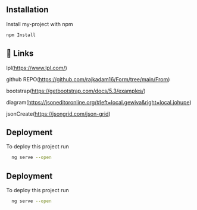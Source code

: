 ## Installation

Install my-project with npm

```bash
npm Install 
```

## 🔗 Links

lpl(https://www.lpl.com/)

github REPO(https://github.com/rajkadam16/Form/tree/main/From)

bootstrap(https://getbootstrap.com/docs/5.3/examples/)

diagram(https://jsoneditoronline.org/#left=local.gewiva&right=local.johupe)

jsonCreate(https://jsongrid.com/json-grid)


## Deployment

To deploy this project run

```bash
  ng serve --open
```


## Deployment

To deploy this project run

```bash
  ng serve --open
```

